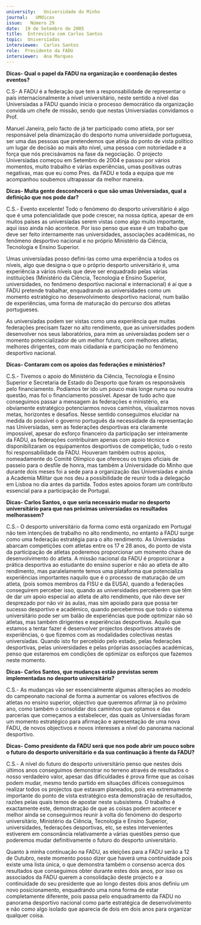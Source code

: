 ```yaml
---
university:   Universidade do Minho
journal:   UMdicas
issue:   Número 29
date:  19 de Setembro de 2005
title:  Entrevista com Carlos Santos
topic:  Universíadas
interviewee:  Carlos Santos
role:  Presidente da FADU
interviewer:  Ana Marques 
---
```

**Dicas- Qual o papel da FADU na organização e coordenação destes eventos?**

 C.S- A FADU é a federação que tem a responsabilidade de representar o país internacionalmente a nível universitário, neste sentido a nível das Universíadas a FADU quando inicia o processo democrático da organização convida um chefe de missão, sendo que nestas Universíadas convidamos o Prof.

 Manuel Janeira, pelo facto de já ter participado como atleta, por ser responsável pela dinamização do desporto numa universidade portuguesa, ser uma das pessoas que pretendemos que atinja do ponto de vista político um lugar de decisão ao mais alto nível, uma pessoa com notoriedade e a força que nós precisávamos na fase da negociação. O projecto Universíadas começou em Setembro de 2004 e passou por vários momentos, muito trabalho e várias experiências, umas positivas outras negativas, mas que eu como Pres. da FADU e toda a equipa que me acompanhou soubemos ultrapassar da melhor maneira.

**Dicas- Muita gente desconhecerá o que são umas Universíadas, qual a definição que nos pode dar?**

 C.S.- Evento excelente! Todo o fenómeno do desporto universitário é algo que é uma potencialidade que pode crescer, na nossa óptica, apesar de em muitos países as universíadas serem vistas como algo muito importante, aqui isso ainda não acontece. Por isso penso que esse é um trabalho que deve ser feito internamente nas universidades, associações académicas, no fenómeno desportivo nacional e no próprio Ministério da Ciência, Tecnologia e Ensino Superior.

 Umas universíadas posso defini-las como uma experiência a todos os níveis, algo que designa o que o próprio desporto universitário é, uma experiência a vários níveis que deve ser enquadrado pelas várias instituições (Ministério da Ciência, Tecnologia e Ensino Superior, universidades, no fenómeno desportivo nacional e internacional) é aí que a FADU pretende trabalhar, enquadrando as universidades como um momento estratégico no desenvolvimento desportivo nacional, num balão de experiências, uma forma de maturação do percurso dos atletas portugueses.

 As universíadas podem ser vistas como uma experiência que muitas federações precisam fazer no alto rendimento, que as universidades podem desenvolver nos seus laboratórios, para mim as universíadas podem ser o momento potencializador de um melhor futuro, com melhores atletas, melhores dirigentes, com mais cidadania e participação no fenómeno desportivo nacional.

**Dicas- Contaram com os apoios das federações e ministérios?**

 C.S.- Tivemos o apoio do Ministério da Ciência, Tecnologia e Ensino Superior e Secretaria de Estado do Desporto que foram os responsáveis pelo financiamento. Podíamos ter ido um pouco mais longe numa ou noutra questão, mas foi o financiamento possível. Apesar de tudo acho que conseguimos passar a mensagem às federações e ministério, era obviamente estratégico potenciarmos novos caminhos, visualizarmos novas metas, horizontes e desafios. Nesse sentido conseguimos elucidar na medida do possível o governo português da necessidade da representação nas Universíadas, sem as federações desportivas era claramente impossível, apesar do esforço financeiro da participação ser inteiramente da FADU, as federações contribuíram apenas com apoio técnico e disponibilizaram os equipamentos desportivos de competição, tudo o resto foi responsabilidade da FADU. Houveram também outros apoios, nomeadamente do Comité Olímpico que ofereceu os trajes oficiais de passeio para o desfile de honra, mas também a Universidade do Minho que durante dois meses foi a sede para a organização das Universíadas e ainda a Academia Militar que nos deu a possibilidade de reunir toda a delegação em Lisboa no dia antes da partida. Todos estes apoios foram um contributo essencial para a participação de Portugal.

**Dicas- Carlos Santos, o que seria necessário mudar no desporto universitário para que nas próximas universíadas os resultados melhorassem?**

 C.S.- O desporto universitário da forma como está organizado em Portugal não tem intenções de trabalho no alto rendimento, no entanto a FADU surge como uma federação estratégia para o alto rendimento. As Universíadas abarcam competições com atletas entre os 17 e 28 anos, do ponto de vista da participação de atletas poderemos proporcionar um momento chave de desenvolvimento do atleta. A missão nacional da FADU é proporcionar a prática desportiva ao estudante do ensino superior e não ao atleta de alto rendimento, mas paralelamente temos uma plataforma que potencializa experiências importantes naquilo que é o processo de maturação de um atleta, (pois somos membros da FISU e da EUSA), quando a federações conseguirem perceber isso, quando as universidades perceberem que têm de dar um apoio especial ao atleta de alto rendimento, que não deve ser desprezado por não vir às aulas, mas sim apoiado para que possa ter sucesso desportivo e académico, quando percebermos que todo o sistema universitário pode ser um balão de experiências que pode optimizar não só atletas, mas também dirigentes e experiências desportivas. Aquilo que estamos a tentar fazer é desenvolver projectos desportivos através de experiências, o que fizemos com as modalidades colectivas nestas universíadas. Quando isto for percebido pelo estado, pelas federações desportivas, pelas universidades e pelas próprias associações académicas, penso que estaremos em condições de optimizar os esforços que fazemos neste momento.

**Dicas- Carlos Santos, que mudanças estão previstas serem implementadas no desporto universitário?**

 C.S.- As mudanças vão ser essencialmente algumas alterações ao modelo do campeonato nacional de forma a aumentar os valores efectivos de atletas no ensino superior, objectivo que queremos afirmar já no próximo ano, como também o consolidar dos caminhos que optamos e das parcerias que começamos a estabelecer, das quais as Universíadas foram um momento estratégico para afirmação e apresentação de uma nova FADU, de novos objectivos e novos interesses a nível do panorama nacional desportivo.

**Dicas- Como presidente da FADU será que nos pode abrir um pouco sobre o futuro do desporto universitário e da sua continuação à frente da FADU?**

 C.S.- A nível do futuro do desporto universitário penso que nestes dois últimos anos conseguimos demonstrar no terreno através de resultados o nosso verdadeiro valor, apesar das dificuldades é prova firme que as coisas podem mudar, mesmo tendo partido em situações difíceis conseguimos realizar todos os projectos que estavam planeados, pois era extremamente importante do ponto de vista estratégico esta demonstração de resultados, razões pelas quais temos de apostar neste subsistema. O trabalho é exactamente este, demonstração de que as coisas podem acontecer e melhor ainda se conseguirmos reunir à volta do fenómeno do desporto universitário, Ministério da Ciência, Tecnologia e Ensino Superior, universidades, federações desportivas, etc, se estes intervenientes estiverem em consonância relativamente a várias questões penso que poderemos mudar definitivamente o futuro do desporto universitário.

 Quanto à minha continuação na FADU, as eleições para a FADU serão a 12 de Outubro, neste momento posso dizer que haverá uma continuidade pois existe uma lista única, o que demonstra também o consenso acerca dos resultados que conseguimos obter durante estes dois anos, por isso os associados da FADU querem a consolidação deste projecto e a continuidade do seu presidente que ao longo destes dois anos definiu um novo posicionamento, enquadrando uma nona forma de estar completamente diferente, pois passa pelo enquadramento da FADU no panorama desportivo nacional como parte estratégica de desenvolvimento e não como algo isolado que aparecia de dois em dois anos para organizar qualquer coisa.

